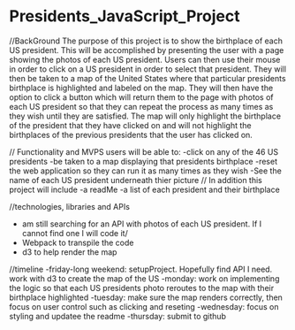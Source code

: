 # Presidents_JavaScript_Project
//BackGround
The purpose of this project is to show the birthplace of each US president. This will be accomplished by presenting the user with a page showing the photos of each US president. Users can then use their mouse in order to click on a US president in order to select that president. They will then be taken to a map of the United States where that particular presidents birthplace is highlighted and labeled on the map. They will then have the option to click a button which will return them to the page with photos of each US president so that they can repeat the process as many times as they wish until they are satisfied. The map will only highlight the birthplace of the president that they have clicked on and will not highlight the birthplaces of the previous presidents that the user has clicked on.

// Functionality and MVPS
users will be able to:
-click on any of the 46 US presidents
-be taken to a map displaying that presidents birthplace
-reset the web application so they can run it as many times as they wish
-See the name of each US president underneath thier picture
// In addition this project will include 
-a readMe
-a list of each president and their birthplace

//technologies, libraries and APIs
- am still searching for an API with photos of each US president. If I cannot find one I will code it/
- Webpack to transpile the code 
- d3 to help render the map

//timeline
-friday-long weekend: setupProject. Hopefully find API I need. work with d3 to create the map of the US
-monday: work on implementing the logic so that each US presidents photo reroutes to the map with their birthplace highlighted
-tuesday: make sure the map renders correctly, then focus on user control such as clicking and reseting
-wednesday: focus on styling and updatee the readme
-thursday: submit to github